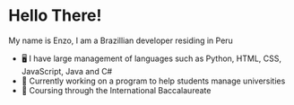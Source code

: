# Hello There!
My name is Enzo, I am a Brazillian developer residing in Peru
* 🖥️ I have large management of languages such as Python, HTML, CSS, JavaScript, Java and C#
* 🔭 Currently working on a program to help students manage universities
* 📖 Coursing through the International Baccalaureate
